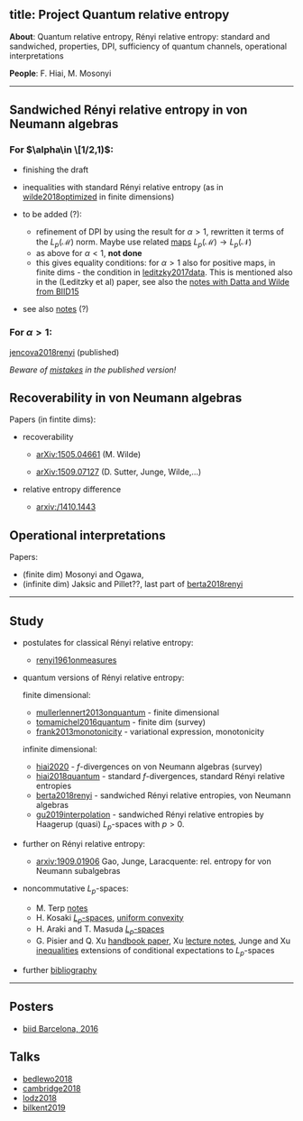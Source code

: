 title: Project Quantum relative entropy
---
**About**: Quantum relative entropy, Rényi relative entropy: standard and sandwiched, properties, DPI,
 sufficiency of quantum channels, operational interpretations

**People**: F. Hiai, M. Mosonyi

---

## Sandwiched Rényi relative entropy in von Neumann algebras


### For $\alpha\in \[1/2,1)$: 


* finishing the draft

* inequalities with standard Rényi relative entropy (as in [wilde2018optimized](wilde2018optimized) in finite dimensions)

* to be added (?): 
    * refinement of DPI by using the result for $\alpha>1$, rewritten it terms of the $L_p(\mathcal M)$ norm. Maybe use related [maps](PROJECT_qre/dual_maps.pdf) $L_p(\mathcal M)\to L_p(\mathcal N)$
    *  as above for $\alpha<1$,  **not done**
    * this gives equality conditions: for $\alpha>1$ also for positive maps, in finite dims - the condition in 
 [leditzky2017data](leditzky2017data). This is mentioned also in the (Leditzky et al) paper, see also the [notes with Datta and Wilde from BIID15](PROJECT_qre/djw_biid_notes.pdf) 


* see also [notes](PROJECT_qre/notes.pdf) (?)


###  For $\alpha>1$:  

[jencova2018renyi](jencova2018renyi) (published)

*Beware of [mistakes](jencova2018renyi/mistakes.pdf) in the published version!*


## Recoverability in von Neumann algebras


Papers (in fintite dims):

* recoverability 
  
    - [arXiv:1505.04661](https://arxiv.org/abs/1505.04661) (M. Wilde)
   
    - [arXiv:1509.07127](https://arxiv.org/abs/1509.07127) (D. Sutter, Junge, Wilde,...)

* relative entropy difference

    - [arxiv:/1410.1443](https://arxiv.org/abs/1410.1443)

## Operational interpretations


Papers: 

* (finite dim) Mosonyi and Ogawa, 
* (infinite dim) Jaksic and Pillet??, last part of [berta2018renyi](berta2018renyi)

---

## Study 

* postulates for classical Rényi relative entropy:
    
    - [renyi1961onmeasures](renyi1961onmeasures) 

* quantum versions of Rényi relative entropy:
    
    finite dimensional:

    - [mullerlennert2013onquantum](mullerlennert2013onquantum) - finite dimensional
    - [tomamichel2016quantum](tomamichel2016quantum) - finite dim (survey)
    - [frank2013monotonicity](frank2013monotonicity) - variational expression, monotonicity

    infinite dimensional:

    - [hiai2020](hiai2020) - $f$-divergences on von Neumann algebras (survey)
    - [hiai2018quantum](hiai2018quantum) - standard $f$-divergences, standard Rényi relative entropies
    - [berta2018renyi](berta2018renyi) - sandwiched Rényi relative entropies, von Neumann algebras
    - [gu2019interpolation](gu2019interpolation) -  sandwiched Rényi relative entropies by Haagerup (quasi)
      $L_p$-spaces with $p>0$.

* further on Rényi relative entropy:

    - [arxiv:1909.01906](https://arxiv.org/abs/1909.01906) Gao, Junge, Laracquente: rel. entropy for von Neumann
      subalgebras

* noncommutative $L_p$-spaces:

    - M. Terp [notes](terp1981lpspaces)
    - H. Kosaki [$L_p$-spaces](kosaki1984applications), [uniform convexity](kosaki1984applicationsuc)
    - H. Araki and T. Masuda [$L_p$-spaces](araki1982positive)
    - G. Pisier and Q. Xu [handbook paper](pisier2003noncommutative), Xu [lecture notes](xu2007operator), 
Junge and Xu [inequalities](junge2003noncommutative) extensions of conditional expectations to $L_p$-spaces

* further [bibliography](BIBs)

---

## Posters

* [biid Barcelona, 2016](/static/pdf/lpposter.pdf)


## Talks

* [bedlewo2018](/static/pdf/bedlewo2018.pdf)
* [cambridge2018](/static/pdf/cambridge2018.pdf)
* [lodz2018](/static/pdf/lodz2018.pdf)
* [bilkent2019](/static/pdf/bilkent2019.pdf)



